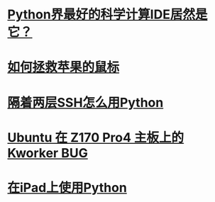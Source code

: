 # [Python界最好的科学计算IDE居然是它？](./200128env_setup/readme.md)
# [如何拯救苹果的鼠标](./200130elegant_junk/readme.md)
# [隔着两层SSH怎么用Python](./200131double_ssh/readme.md)
# [Ubuntu 在 Z170 Pro4 主板上的 Kworker BUG](./200206/readme.md)
# [在iPad上使用Python](./200212remote_python/readme.md)
